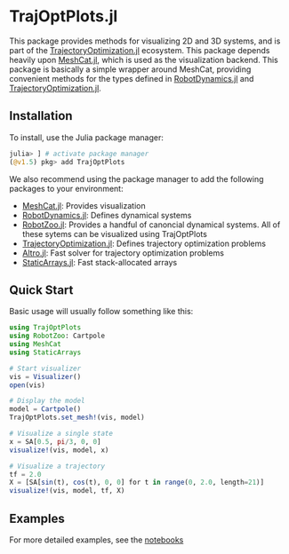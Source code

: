 # TrajOptPlots.jl
This package provides methods for visualizing 2D and 3D systems, and is part of the [TrajectoryOptimization.jl](https://github.com/RoboticExplorationLab/TrajectoryOptimization.jl)
ecosystem. This package depends heavily upon [MeshCat.jl](https://github.com/rdeits/MeshCat.jl), which is used as the visualization backend. This package 
is basically a simple wrapper around MeshCat, providing convenient methods for the types defined in 
[RobotDynamics.jl](https://github.com/RoboticExplorationLab/RobotDynamics.jl) and
[TrajectoryOptimization.jl](https://github.com/RoboticExplorationLab/TrajectoryOptimization.jl). 

## Installation
To install, use the Julia package manager:
```julia
julia> ] # activate package manager
(@v1.5) pkg> add TrajOptPlots
```

We also recommend using the package manager to add the following packages to your environment:
* [MeshCat.jl](https://github.com/rdeits/MeshCat.jl): Provides visualization
* [RobotDynamics.jl](https://github.com/RoboticExplorationLab/RobotDynamics.jl): Defines dynamical systems
* [RobotZoo.jl](https://github.com/RoboticExplorationLab/RobotZoo.jl): Provides a handful of canoncial dynamical systems. All of these sytems can be visualized using TrajOptPlots
* [TrajectoryOptimization.jl](https://github.com/RoboticExplorationLab/TrajectoryOptimization.jl): Defines trajectory optimization problems
* [Altro.jl](https://github.com/RoboticExplorationLab/Altro.jl): Fast solver for trajectory optimization problems
* [StaticArrays.jl](https://github.com/JuliaArrays/StaticArrays.jl): Fast stack-allocated arrays

## Quick Start
Basic usage will usually follow something like this:
```julia
using TrajOptPlots
using RobotZoo: Cartpole
using MeshCat
using StaticArrays

# Start visualizer
vis = Visualizer()
open(vis)

# Display the model
model = Cartpole()
TrajOptPlots.set_mesh!(vis, model)

# Visualize a single state
x = SA[0.5, pi/3, 0, 0]
visualize!(vis, model, x)

# Visualize a trajectory
tf = 2.0
X = [SA[sin(t), cos(t), 0, 0] for t in range(0, 2.0, length=21)]
visualize!(vis, model, tf, X)
```

## Examples
For more detailed examples, see the [notebooks](https://github.com/RoboticExplorationLab/TrajOptPlots.jl/tree/master/notebooks)
